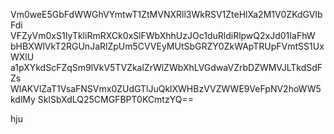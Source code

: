 Vm0weE5GbFdWWGhVYmtwT1ZtMVNXRll3WkRSV1ZteHlXa2M1V0ZKdGVIbFdi
VFZyVm0xS1IyTkliRmRXCk0xSlFWbXhhUzJOc1duRldiRlpwQ2xJd01IaFhW
bHBXWlVkT2RGUnJaRlZpUm5CVVEyMUtSbGRZY0ZkWApTRUpFVmtSS1UxWXlU
a1pXYkdScFZqSm9lVkV5TVZkalZrWlZWbXhLVGdwaVZrbDZWMVJLTkdSdFZs
WlAKVlZaT1VsaFNSVmx0ZUdGTlJuQklXWHBzVVZWWE9VeFpNV2hoWW5kdlMy
SklSbXdLQ25CMGFBPT0KCmtzYQ==

hju